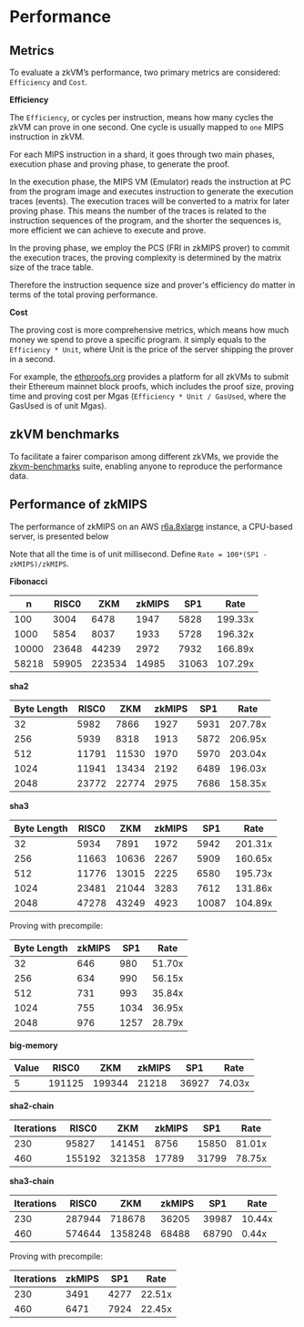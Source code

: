 # Performance

## Metrics
To evaluate a zkVM’s performance, two primary metrics are considered: `Efficiency` and `Cost`.

**Efficiency** 

The `Efficiency`, or cycles per instruction, means how many cycles the zkVM can prove in one second. One cycle is usually mapped to `one` MIPS instruction in zkVM. 

For each MIPS instruction in a shard, it goes through two main phases, execution phase and proving phase, to generate the proof. 

In the execution phase, the MIPS VM (Emulator) reads the instruction at PC from the program image and executes instruction to generate the execution traces (events). The execution traces will be converted to a matrix for later proving phase. This means the number of the traces is related to the instruction sequences of the program, and the shorter the sequences is, more efficient we can achieve to execute and prove.  

In the proving phase, we employ the PCS (FRI in zkMIPS prover) to commit the execution traces, the proving complexity is determined by the matrix size of the trace table.

Therefore the instruction sequence size and prover's efficiency do matter in terms of the total proving performance. 

**Cost**

The proving cost is more comprehensive metrics, which means how much money we spend to prove a specific program. it simply equals to the `Efficiency * Unit`, where Unit is the price of the server shipping the prover in a second. 
 

For example, the [ethproofs.org](https://ethproofs.org/) provides a platform for all zkVMs to submit their Ethereum mainnet block proofs, which includes the proof size, proving time and proving cost per Mgas (`Efficiency * Unit / GasUsed`, where the GasUsed is of unit Mgas).


## zkVM benchmarks

To facilitate a fairer comparison among different zkVMs, we provide the [zkvm-benchmarks](https://github.com/zkMIPS/zkvm-benchmarks)  suite, enabling anyone to reproduce the performance data.


## Performance of zkMIPS

The performance of zkMIPS on an AWS [r6a.8xlarge](https://instances.vantage.sh/aws/ec2/r6a.8xlarge) instance, a CPU-based server, is presented below

Note that all the time is of unit millisecond. Define `Rate = 100*(SP1 - zkMIPS)/zkMIPS`.


**Fibonacci**

| n      | RISC0  | ZKM    | zkMIPS | SP1     | Rate    |
|--------|--------|--------|--------|---------|---------|
| 100    | 3004   | 6478   | 1947   | 5828    | 199.33x |
| 1000   | 5854   | 8037   | 1933   | 5728    | 196.32x |
| 10000  | 23648  | 44239  | 2972   | 7932    | 166.89x |
| 58218  | 59905  | 223534 | 14985  | 31063   | 107.29x |

**sha2**

| Byte Length | RISC0  | ZKM    | zkMIPS | SP1   | Rate    |
|-------------|--------|--------|--------|-------|---------|
| 32          | 5982   | 7866   | 1927   | 5931  | 207.78x |
| 256         | 5939   | 8318   | 1913   | 5872  | 206.95x |
| 512         | 11791  | 11530  | 1970   | 5970  | 203.04x |
| 1024        | 11941  | 13434  | 2192   | 6489  | 196.03x |
| 2048        | 23772  | 22774  | 2975   | 7686  | 158.35x |

**sha3**

| Byte Length | RISC0  | ZKM    | zkMIPS | SP1   | Rate    |
|-------------|--------|--------|--------|-------|---------|
| 32          | 5934   | 7891   | 1972   | 5942  | 201.31x |
| 256         | 11663  | 10636  | 2267   | 5909  | 160.65x |
| 512         | 11776  | 13015  | 2225   | 6580  | 195.73x |
| 1024        | 23481  | 21044  | 3283   | 7612  | 131.86x |
| 2048        | 47278  | 43249  | 4923   | 10087 | 104.89x |

Proving with precompile:

| Byte Length | zkMIPS | SP1   | Rate   |
|-------------|--------|-------|--------|
| 32          | 646    | 980   | 51.70x |
| 256         | 634    | 990   | 56.15x |
| 512         | 731    | 993   | 35.84x |
| 1024        | 755    | 1034  | 36.95x |
| 2048        | 976    | 1257  | 28.79x |

**big-memory**

| Value | RISC0   | ZKM     | zkMIPS | SP1    | Rate   |
|-------|---------|---------|--------|--------|--------|
| 5     | 191125  | 199344  | 21218  | 36927  | 74.03x |

**sha2-chain**

| Iterations | RISC0  | ZKM     | zkMIPS | SP1    | Rate   |
|------------|--------|---------|--------|--------|--------|
| 230        | 95827  | 141451  | 8756   | 15850  | 81.01x |
| 460        | 155192 | 321358  | 17789  | 31799  | 78.75x |

**sha3-chain**

| Iterations | RISC0   | ZKM      | zkMIPS | SP1    | Rate   |
|------------|---------|----------|--------|--------|--------|
| 230        | 287944  | 718678   | 36205  | 39987  | 10.44x |
| 460        | 574644  | 1358248  | 68488  | 68790  | 0.44x  |

Proving with precompile:

| Iterations | zkMIPS   | SP1    | Rate   |
|------------|----------|--------|--------|
| 230        | 3491     | 4277   | 22.51x |
| 460        | 6471     | 7924   | 22.45x |
